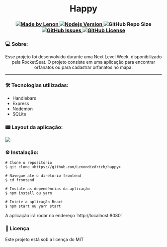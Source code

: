 
<h1 align="center">Happy</h1>
<h3 align="center">
  <a href="https://github.com/Lenondiedrich">
      <img alt="Made by Lenon" src="https://img.shields.io/badge/made%20by-Lenondiedrich-blue">
   </a>
  <a href="https://github.com/nodejs/node/blob/master/doc/changelogs/CHANGELOG_V14.md#14.15.0">
      <img alt="Nodejs Version" src="https://img.shields.io/badge/node.js-v14.15.0-informational?logo=Node.JS">
  </a>
  <img alt="GitHub Repo Size" src="https://img.shields.io/github/repo-size/Lenondiedrich/happy">
  <a href="https://github.com/Lenondiedrich/happy/issues">
      <img alt="GitHub Issues" src="https://img.shields.io/github/issues/Lenondiedrich/happy">
   </a>
  <a href="./LICENSE.txt">
      <img alt="GitHub License" src="https://img.shields.io/github/license/Lenondiedrich/happy">
   </a>
</h3>
<h3>💻 Sobre: </h3>
<p align="center">Esse projeto foi desenvolvido durante uma Next Level Week, disponibilizado pela RocketSeat. O projeto consiste em uma aplicação para encontrar orfanatos ou para cadastrar orfanatos no mapa.</p>
<hr/>
<h3>🛠 Tecnologias utilizadas: </h3>
<ul>
  <li>Handlebars</li>
  <li>Express</li>
  <li>Nodemon</li>
  <li>SQLite</li>
  
</ul

<hr />

<h3>📟 Layout da aplicação:</h3>
  <img src="./.png" />
  
<h3>⚙️ Instalação: </h3>

    # Clone o repositório
    $ git clone <https://github.com/Lenondiedrich/happy>

    # Navegue até o diretório frontend
    $ cd frontend

    # Instale as dependências da aplicação
    $ npm install ou yarn

    # Inicie a aplicação React
    $ npm start ou yarn start


<p>A aplicação irá rodar no endereço `http://localhost:8080`</p>

<h3>📝 Licença</h3>
<p>Este projeto está sob a licença do MIT</p>
